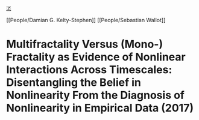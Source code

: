 [🇿](zotero://select/library/items/UW8P3MLP)

[[People/Damian G. Kelty-Stephen]] [[People/Sebastian Wallot]] 
# Multifractality Versus (Mono-) Fractality as Evidence of Nonlinear Interactions Across Timescales: Disentangling the Belief in Nonlinearity From the Diagnosis of Nonlinearity in Empirical Data (2017)

